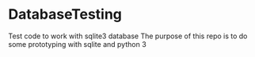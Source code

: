 # DatabaseTesting
Test code to work with sqlite3 database
The purpose of this repo is to do some prototyping with sqlite and python 3
